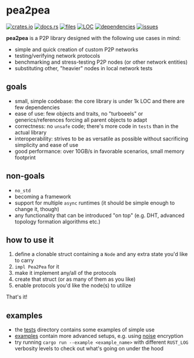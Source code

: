 # pea2pea
[![crates.io](https://img.shields.io/crates/v/pea2pea)](https://crates.io/crates/pea2pea)
[![docs.rs](https://docs.rs/pea2pea/badge.svg)](https://docs.rs/pea2pea)
[![files](https://tokei.rs/b1/github/ljedrz/pea2pea?category=files)](https://github.com/ljedrz/pea2pea/tree/master/src)
[![LOC](https://tokei.rs/b1/github/ljedrz/pea2pea?category=code)](https://github.com/ljedrz/pea2pea/tree/master/src)
[![dependencies](https://deps.rs/repo/github/ljedrz/pea2pea/status.svg)](https://deps.rs/repo/github/ljedrz/pea2pea)
[![issues](https://img.shields.io/github/issues-raw/ljedrz/pea2pea)](https://github.com/ljedrz/pea2pea/issues)

**pea2pea** is a P2P library designed with the following use cases in mind:
- simple and quick creation of custom P2P networks
- testing/verifying network protocols
- benchmarking and stress-testing P2P nodes (or other network entities)
- substituting other, "heavier" nodes in local network tests

## goals
- small, simple codebase: the core library is under 1k LOC and there are few dependencies
- ease of use: few objects and traits, no "turboeels" or generics/references forcing all parent objects to adapt
- correctness: no `unsafe` code; there's more code in `tests` than in the actual library
- interoperability: strives to be as versatile as possible without sacrificing simplicity and ease of use
- good performance: over 10GB/s in favorable scenarios, small memory footprint

## non-goals
- `no_std`
- becoming a framework
- support for multiple `async` runtimes (it should be simple enough to change it, though)
- any functionality that can be introduced "on top" (e.g. DHT, advanced topology formation algorithms etc.)

## how to use it
1. define a clonable struct containing a `Node` and any extra state you'd like to carry
2. `impl Pea2Pea` for it
3. make it implement any/all of the protocols
4. create that struct (or as many of them as you like)
5. enable protocols you'd like the node(s) to utilize

That's it!

## examples

- the [tests](https://github.com/ljedrz/pea2pea/tree/master/tests) directory contains some examples of simple use
- [examples](https://github.com/ljedrz/pea2pea/tree/master/examples) contain more advanced setups, e.g. using [noise](https://noiseprotocol.org/noise.html) encryption
- try running `cargo run --example <example_name>` with different `RUST_LOG` verbosity levels to check out what's going on under the hood
